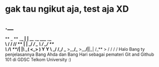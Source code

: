 # gak tau ngikut aja, test aja XD

## .\_\_

** \_ ** \_**\_ | | \_\_** \_**\_ \_\_\_** \_**\_  
\ \/ \/ // ** \| | \_/ **_\/ _ \ / \_/ ** \
\ /\ **_/| |_\ \__( <_> ) Y Y \ \_**/
\/\_/ \_** >\_\_**/\_** >\_\_**/|**|\_| /\_** >
\/ \/ \/ \/
Halo Bang ty penjelasannya Bang Ahda dan Bang Hari sebagai pemateri Git and Github 101 di GDSC Telkom University :)
